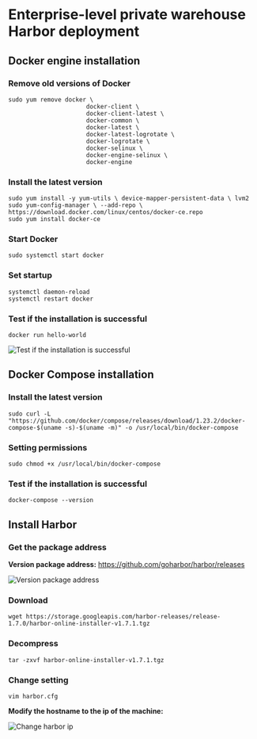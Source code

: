 # Enterprise-level private warehouse Harbor deployment

## Docker engine installation

### Remove old versions of Docker
```shell script
sudo yum remove docker \
	                  docker-client \
	                  docker-client-latest \
	                  docker-common \
	                  docker-latest \
	                  docker-latest-logrotate \
	                  docker-logrotate \
	                  docker-selinux \
	                  docker-engine-selinux \
	                  docker-engine
```

### Install the latest version

```shell script
sudo yum install -y yum-utils \ device-mapper-persistent-data \ lvm2
sudo yum-config-manager \ --add-repo \ https://download.docker.com/linux/centos/docker-ce.repo
sudo yum install docker-ce
```

### Start Docker
```shell script
sudo systemctl start docker
```

### Set startup
```shell script
systemctl daemon-reload
systemctl restart docker
```

### Test if the installation is successful
```shell script
docker run hello-world
```

![Test if the installation is successful](../Material/image/Project%20containerization%20transformation%20(3)%20—%20Test%20if%20the%20installation%20is%20successful.png)

## Docker Compose installation

### Install the latest version

```shell script
sudo curl -L "https://github.com/docker/compose/releases/download/1.23.2/docker-compose-$(uname -s)-$(uname -m)" -o /usr/local/bin/docker-compose
```

### Setting permissions

```shell script
sudo chmod +x /usr/local/bin/docker-compose
```

### Test if the installation is successful
```shell script
docker-compose --version
```

## Install Harbor

### Get the package address

**Version package address:** https://github.com/goharbor/harbor/releases

![Version package address](../Material/image/Project%20containerization%20transformation%20(3)%20—%20harbor%20address.png)


### Download

```shell script
wget https://storage.googleapis.com/harbor-releases/release-1.7.0/harbor-online-installer-v1.7.1.tgz
```

### Decompress
```shell script
tar -zxvf harbor-online-installer-v1.7.1.tgz
```

### Change setting
```shell script
vim harbor.cfg
```

**Modify the hostname to the ip of the machine:**

![Change harbor ip](../Material/image/Project%20containerization%20transformation%20(3)%20—%20Change%20harbor%20ip.png)


